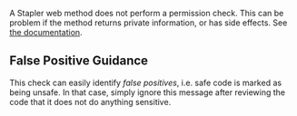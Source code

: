 A Stapler web method does not perform a permission check. This can be problem if the method returns private information, or has side effects. See [the documentation](https://www.jenkins.io/doc/developer/security/form-validation/).

## False Positive Guidance

This check can easily identify _false positives_, i.e. safe code is marked as being unsafe. In that case, simply ignore this message after reviewing the code that it does not do anything sensitive.

<!-- TODO More details what is 'anything sensitive' -->